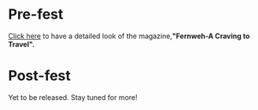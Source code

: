 <!-- TITLE: Pearl 2018 -->
<!-- SUBTITLE: A quick glance at magazines  -->

# Pre-fest
[Click here](/news/fests/pearl-18/pre-fest) to have a detailed look of the magazine,**"Fernweh-A Craving to Travel".**
# Post-fest
Yet to be released. Stay tuned for more!